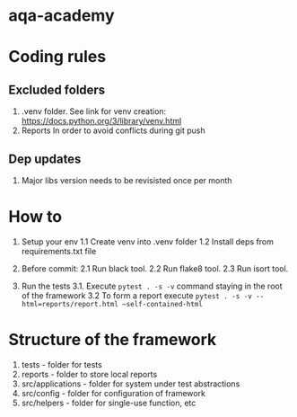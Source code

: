 # aqa-academy

# Coding rules
## Excluded folders
1. .venv folder. 
See link for venv creation: https://docs.python.org/3/library/venv.html
2. Reports 
In order to avoid conflicts during git push

## Dep updates
1. Major libs version needs to be revisisted once per month

# How to
1. Setup your env
1.1 Create venv into .venv folder
1.2 Install deps from requirements.txt file

2. Before commit: 
2.1 Run black tool. 
2.2 Run flake8 tool.
2.3 Run isort tool.

3. Run the tests
3.1. Execute `pytest . -s -v` command staying in the root of the framework
3.2 To form a report execute `pytest . -s -v --html=reports/report.html —self-contained-html`

# Structure of the framework
1. tests - folder for tests
2. reports - folder to store local reports
3. src/applications - folder for system under test abstractions
4. src/config - folder for configuration of framework
5. src/helpers - folder for single-use function, etc

